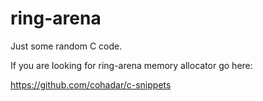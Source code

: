 # ring-arena
Just some random C code.

If you are looking for ring-arena memory allocator go here:

https://github.com/cohadar/c-snippets

